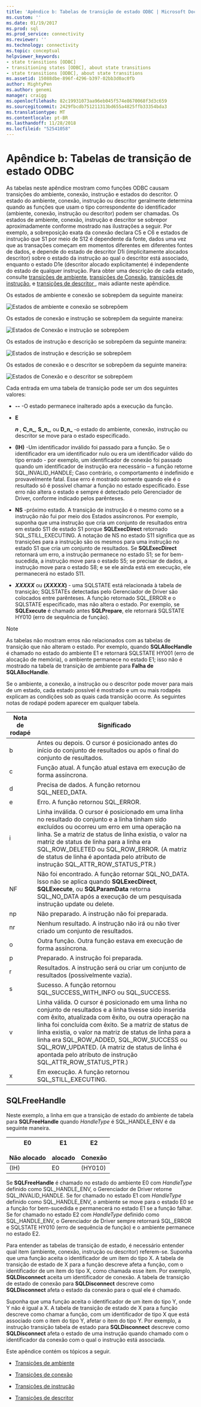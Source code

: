 ```yaml
---
title: 'Apêndice b: Tabelas de transição de estado ODBC | Microsoft Docs'
ms.custom: ''
ms.date: 01/19/2017
ms.prod: sql
ms.prod_service: connectivity
ms.reviewer: ''
ms.technology: connectivity
ms.topic: conceptual
helpviewer_keywords:
- state transitions [ODBC]
- transitioning states [ODBC], about state transitions
- state transitions [ODBC], about state transitions
ms.assetid: 15088dbe-896f-4296-b397-02bb3d0ac0fb
author: MightyPen
ms.author: genemi
manager: craigg
ms.openlocfilehash: 82c19931073aa96eb045f574e8670068f3d3c659
ms.sourcegitcommit: 2429fbcdb751211313bd655a4825ffb33354bda3
ms.translationtype: MT
ms.contentlocale: pt-BR
ms.lasthandoff: 11/28/2018
ms.locfileid: "52541058"
---
```

# <a name="appendix-b-odbc-state-transition-tables"></a>Apêndice b: Tabelas de transição de estado ODBC
As tabelas neste apêndice mostram como funções ODBC causam transições do ambiente, conexão, instrução e estados do descritor. O estado do ambiente, conexão, instrução ou descritor geralmente determina quando as funções que usam o tipo correspondente do identificador (ambiente, conexão, instrução ou descritor) podem ser chamadas. Os estados de ambiente, conexão, instrução e descritor se sobrepor aproximadamente conforme mostrado nas ilustrações a seguir. Por exemplo, a sobreposição exata da conexão declara C5 e C6 e estados de instrução que S1 por meio de S12 é dependente da fonte, dados uma vez que as transações começam em momentos diferentes em diferentes fontes de dados, e depende do estado de descritor D1i (implicitamente alocados descritor) sobre o estado da instrução ao qual o descritor está associado, enquanto o estado D1e (descritor alocado explicitamente) é independente do estado de qualquer instrução. Para obter uma descrição de cada estado, consulte [transições de ambiente](../../../odbc/reference/appendixes/environment-transitions.md), [transições de Conexão](../../../odbc/reference/appendixes/connection-transitions.md), [transições de instrução](../../../odbc/reference/appendixes/statement-transitions.md), e [transições de descritor ](../../../odbc/reference/appendixes/descriptor-transitions.md), mais adiante neste apêndice.  
  
 Os estados de ambiente e conexão se sobrepõem da seguinte maneira:  
  
 ![Estados de ambiente e conexão se sobrepõem](../../../odbc/reference/appendixes/media/app01.gif "app01")  
  
 Os estados de conexão e instrução se sobrepõem da seguinte maneira:  
  
 ![Estados de Conexão e instrução se sobrepõem](../../../odbc/reference/appendixes/media/app02.gif "app02")  
  
 Os estados de instrução e descrição se sobrepõem da seguinte maneira:  
  
 ![Estados de instrução e descrição se sobrepõem](../../../odbc/reference/appendixes/media/app03.gif "app03")  
  
 Os estados de conexão e o descritor se sobrepõem da seguinte maneira:  
  
 ![Estados de Conexão e o descritor se sobrepõem](../../../odbc/reference/appendixes/media/app04.gif "app04")  
  
 Cada entrada em uma tabela de transição pode ser um dos seguintes valores:  
  
-   **--** -O estado permanece inalterado após a execução da função.  
  
-   **E**  

     **_n_**  , **C_n_**, **S_n_**, ou **D_n_** -o estado do ambiente, conexão, instrução ou descritor se move para o estado especificado.  
 
-   **(IH)**  -Um identificador inválido foi passado para a função. Se o identificador era um identificador nulo ou era um identificador válido do tipo errado - por exemplo, um identificador de conexão foi passado quando um identificador de instrução era necessário – a função retorne SQL_INVALID_HANDLE; Caso contrário, o comportamento é indefinido e provavelmente fatal. Esse erro é mostrado somente quando ele é o resultado só é possível chamar a função no estado especificado. Esse erro não altera o estado e sempre é detectado pelo Gerenciador de Driver, conforme indicado pelos parênteses.  
  
-   **NS** -próximo estado. A transição de instrução é o mesmo como se a instrução não fui por meio dos Estados assíncronos. Por exemplo, suponha que uma instrução que cria um conjunto de resultados entra em estado S11 de estado S1 porque **SQLExecDirect** retornado SQL_STILL_EXECUTING. A notação de NS no estado S11 significa que as transições para a instrução são os mesmos para uma instrução no estado S1 que cria um conjunto de resultados. Se **SQLExecDirect** retornará um erro, a instrução permanece no estado S1; se for bem-sucedida, a instrução move para o estado S5; se precisar de dados, a instrução move para o estado S8; e se ele ainda está em execução, ele permanecerá no estado S11.  

-   **_XXXXX_**  ou **(*XXXXX*)** - uma SQLSTATE está relacionada à tabela de transição; SQLSTATEs detectadas pelo Gerenciador de Driver são colocados entre parênteses. A função retornado SQL_ERROR e o SQLSTATE especificado, mas não altera o estado. Por exemplo, se **SQLExecute** é chamado antes **SQLPrepare**, ele retornará SQLSTATE HY010 (erro de sequência de função).  

> [!NOTE]  
>  As tabelas não mostram erros não relacionados com as tabelas de transição que não alteram o estado. Por exemplo, quando **SQLAllocHandle** é chamado no estado do ambiente E1 e retornará SQLSTATE HY001 (erro de alocação de memória), o ambiente permanece no estado E1; isso não é mostrado na tabela de transição de ambiente para  **Falha de SQLAllocHandle**.  
  
 Se o ambiente, a conexão, a instrução ou o descritor pode mover para mais de um estado, cada estado possível é mostrado e um ou mais rodapés explicam as condições sob as quais cada transição ocorre. As seguintes notas de rodapé podem aparecer em qualquer tabela.  
  
|Nota de rodapé|Significado|  
|--------------|-------------|  
|b|Antes ou depois. O cursor é posicionado antes do início do conjunto de resultados ou após o final do conjunto de resultados.|  
|c|Função atual. A função atual estava em execução de forma assíncrona.|  
|d|Precisa de dados. A função retornou SQL_NEED_DATA.|  
|e|Erro. A função retornou SQL_ERROR.|  
|i|Linha inválida. O cursor é posicionado em uma linha no resultado do conjunto e a linha tinham sido excluídos ou ocorreu um erro em uma operação na linha. Se a matriz de status de linha existia, o valor na matriz de status de linha para a linha era SQL_ROW_DELETED ou SQL_ROW_ERROR. (A matriz de status de linha é apontada pelo atributo de instrução SQL_ATTR_ROW_STATUS_PTR.)|  
|NF|Não foi encontrado. A função retornar SQL_NO_DATA. Isso não se aplica quando **SQLExecDirect**, **SQLExecute**, ou **SQLParamData** retorna SQL_NO_DATA após a execução de um pesquisada instrução update ou delete.|  
|np|Não preparado. A instrução não foi preparada.|  
|nr|Nenhum resultado. A instrução não irá ou não tiver criado um conjunto de resultados.|  
|o|Outra função. Outra função estava em execução de forma assíncrona.|  
|p|Preparado. A instrução foi preparada.|  
|r|Resultados. A instrução será ou criar um conjunto de resultados (possivelmente vazia).|  
|s|Sucesso. A função retornou SQL_SUCCESS_WITH_INFO ou SQL_SUCCESS.|  
|v|Linha válida. O cursor é posicionado em uma linha no conjunto de resultados e a linha tivesse sido inserida com êxito, atualizada com êxito, ou outra operação na linha foi concluída com êxito. Se a matriz de status de linha existia, o valor na matriz de status de linha para a linha era SQL_ROW_ADDED, SQL_ROW_SUCCESS ou SQL_ROW_UPDATED. (A matriz de status de linha é apontada pelo atributo de instrução SQL_ATTR_ROW_STATUS_PTR.)|  
|x|Em execução. A função retornou SQL_STILL_EXECUTING.|  
  
## <a name="sqlfreehandle"></a>SQLFreeHandle  
 Neste exemplo, a linha em que a transição de estado do ambiente de tabela para **SQLFreeHandle** quando *HandleType* é SQL_HANDLE_ENV é da seguinte maneira.  
  
|E0<br /><br /> Não alocado|E1<br /><br /> alocado|E2<br /><br /> Conexão|  
|------------------------|----------------------|-----------------------|  
|(IH)|E0|(HY010)|  
  
 Se **SQLFreeHandle** é chamado no estado do ambiente E0 com *HandleType* definido como SQL_HANDLE_ENV, o Gerenciador de Driver retorne SQL_INVALID_HANDLE. Se for chamado no estado E1 com *HandleType* definido como SQL_HANDLE_ENV, o ambiente se move para o estado E0 se a função for bem-sucedida e permanecerá no estado E1 se a função falhar. Se for chamado no estado E2 com *HandleType* definido como SQL_HANDLE_ENV, o Gerenciador de Driver sempre retornará SQL_ERROR e SQLSTATE HY010 (erro de sequência de função) e o ambiente permanece no estado E2.  
  
 Para entender as tabelas de transição de estado, é necessário entender qual item (ambiente, conexão, instrução ou descritor) referem-se. Suponha que uma função aceita o identificador de um item do tipo X. A tabela de transição de estado de X para a função descreve afeta a função, com o identificador de um item do tipo X, como chamada esse item. Por exemplo, **SQLDisconnect** aceita um identificador de conexão. A tabela de transição de estado de conexão para **SQLDisconnect** descreve como **SQLDisconnect** afeta o estado da conexão para o qual ele é chamado.  
  
 Suponha que uma função aceita o identificador de um item do tipo Y, onde Y não é igual a X. A tabela de transição de estado de X para a função descreve como chamar a função, com um identificador de tipo X que está associado com o item do tipo Y, afetar o item do tipo Y. Por exemplo, a instrução transição tabela de estado para **SQLDisconnect** descreve como **SQLDisconnect** afeta o estado de uma instrução quando chamado com o identificador da conexão com o qual o instrução está associada.  
  
 Este apêndice contém os tópicos a seguir.  
  
-   [Transições de ambiente](../../../odbc/reference/appendixes/environment-transitions.md)  
  
-   [Transições de conexão](../../../odbc/reference/appendixes/connection-transitions.md)  
  
-   [Transições de instrução](../../../odbc/reference/appendixes/statement-transitions.md)  
  
-   [Transições de descritor](../../../odbc/reference/appendixes/descriptor-transitions.md)
